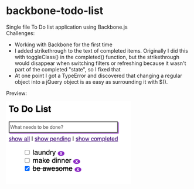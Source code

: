 # backbone-todo-list
Single file To Do list application using Backbone.js 
<br>Challenges:
* Working with Backbone for the first time
* I added strikethrough to the text of completed items. Originally I did this with toggleClass() in the completed() function, but the strikethrough would disappear when switching filters or refreshing because it wasn't part of the completed "state", so I fixed that
* At one point I got a TypeError and discovered that changing a regular object into a jQuery object is as easy as surrounding it with $().

Preview:

<img src="https://github.com/codecopycoffee/backbone-todo-list/blob/main/todo-preview.png" alt="to do list preview image">
